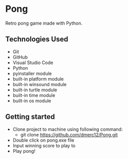 # Pong
Retro pong game made with Python.

## Technologies Used
- Git
- GitHub
- Visual Studio Code
- Python
- pyinstaller module
- built-in platform module
- built-in winsound module
- built-in turtle module
- built-in time module
- built-in os module

## Getting started
- Clone project to machine using following command:
    - git clone https://github.com/dmerc12/Pong.git
- Double click on pong.exe file
- Input winning score to play to
- Play pong!
